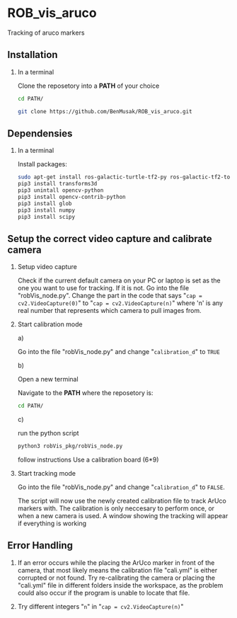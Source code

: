 # ROB_vis_aruco

Tracking of aruco markers

## Installation

1. In a terminal

    Clone the reposetory into a **PATH** of your choice

    ``` bash
    cd PATH/
    ```

    ``` bash
    git clone https://github.com/BenMusak/ROB_vis_aruco.git
    ```

## Dependensies

1. In a terminal

    Install packages:

    ``` bash
    sudo apt-get install ros-galactic-turtle-tf2-py ros-galactic-tf2-tools ros-galactic-tf-transformations
    pip3 install transforms3d
    pip3 unintall opencv-python
    pip3 install opencv-contrib-python
    pip3 install glob
    pip3 install numpy
    pip3 install scipy
    ```

## Setup the correct video capture and calibrate camera

1. Setup video capture

    Check if the current default camera on your PC or laptop is set as the one you want to use for tracking. If it is not. Go into the file "robVis_node.py". Change the part in the code that says "`cap = cv2.VideoCapture(0)`" to "`cap = cv2.VideoCapture(n)`" where 'n' is any real number that represents which camera to pull images from.

2. Start calibration mode

    a)

    Go into the file "robVis_node.py" and change "`calibration_d`" to `TRUE`

    b)

    Open a new terminal

    Navigate to the **PATH** where the reposetory is:

    ``` bash
    cd PATH/
    ```

    c)

    run the python script

    ``` bash
    python3 robVis_pkg/robVis_node.py
    ```

    follow instructions
    Use a calibration board (6*9)

3. Start tracking mode

    Go into the file "robVis_node.py" and change "`calibration_d`" to `FALSE`.

    The script will now use the newly created calibration file to track ArUco markers with. The calibration is only neccesary to perform once, or when a new camera is used. A window showing the tracking will appear if everything is working

## Error Handling

1. If an error occurs while the placing the ArUco marker in front of the camera, that most likely means the calibration file "cali.yml" is either corrupted or not found. Try re-calibrating the camera or placing the "cali.yml" file in different folders inside the workspace, as the problem could also occur if the program is unable to locate that file.

2. Try different integers "`n`" in "`cap = cv2.VideoCapture(n)`"
